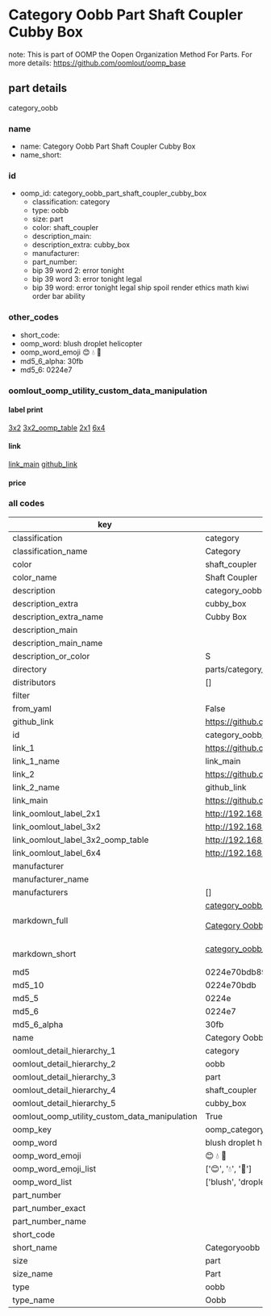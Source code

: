 # Category Oobb Part Shaft Coupler Cubby Box  

note: This is part of OOMP the Oopen Organization Method For Parts. For more details: https://github.com/oomlout/oomp_base

##  part details



category_oobb

### name
* name: Category Oobb Part Shaft Coupler Cubby Box
* name_short: 
### id
* oomp_id: category_oobb_part_shaft_coupler_cubby_box
  * classification: category
  * type: oobb
  * size: part
  * color: shaft_coupler
  * description_main: 
  * description_extra: cubby_box
  * manufacturer: 
  * part_number: 
  * bip 39 word 2: error tonight
  * bip 39 word 3: error tonight legal
  * bip 39 word: error tonight legal ship spoil render ethics math kiwi order bar ability

### other_codes
* short_code: 
* oomp_word: blush droplet helicopter
* oomp_word_emoji :blush: :droplet: :helicopter:
* md5_6_alpha: 30fb
* md5_6: 0224e7






### oomlout_oomp_utility_custom_data_manipulation
#### label print
[3x2](http://192.168.1.245:1112/?label=oomp%2030fb)
[3x2_oomp_table](http://192.168.1.107:1112/?label=oomp%2030fb)
[2x1](http://192.168.1.242:1112/?label=oomp%2030fb)
[6x4](http://192.168.1.55:1112/?label=oomp%2030fb)    

#### link

[link_main](https://github.com/oomlout/oomlout_oomp_current_version_messy/tree/main/parts/category_oobb_part_shaft_coupler_cubby_box) [github_link](https://github.com/oomlout/oomlout_oomp_part_src/tree/main/parts/category_oobb_part_shaft_coupler_cubby_box)                             

#### price







### all codes 
| key | value |  
| --- | --- |  
| classification | category |  
| classification_name | Category |  
| color | shaft_coupler |  
| color_name | Shaft Coupler |  
| description | category_oobb |  
| description_extra | cubby_box |  
| description_extra_name | Cubby Box |  
| description_main |  |  
| description_main_name |  |  
| description_or_color | S  |  
| directory | parts/category_oobb_part_shaft_coupler_cubby_box |  
| distributors | [] |  
| filter |  |  
| from_yaml | False |  
| github_link | https://github.com/oomlout/oomlout_oomp_part_src/tree/main/parts/category_oobb_part_shaft_coupler_cubby_box |  
| id | category_oobb_part_shaft_coupler_cubby_box |  
| link_1 | https://github.com/oomlout/oomlout_oomp_current_version_messy/tree/main/parts/category_oobb_part_shaft_coupler_cubby_box |  
| link_1_name | link_main |  
| link_2 | https://github.com/oomlout/oomlout_oomp_part_src/tree/main/parts/category_oobb_part_shaft_coupler_cubby_box |  
| link_2_name | github_link |  
| link_main | https://github.com/oomlout/oomlout_oomp_current_version_messy/tree/main/parts/category_oobb_part_shaft_coupler_cubby_box |  
| link_oomlout_label_2x1 | http://192.168.1.242:1112/?label=oomp%2030fb |  
| link_oomlout_label_3x2 | http://192.168.1.245:1112/?label=oomp%2030fb |  
| link_oomlout_label_3x2_oomp_table | http://192.168.1.107:1112/?label=oomp%2030fb |  
| link_oomlout_label_6x4 | http://192.168.1.55:1112/?label=oomp%2030fb |  
| manufacturer |  |  
| manufacturer_name |  |  
| manufacturers | [] |  
| markdown_full | [category_oobb_part_shaft_coupler_cubby_box](https://github.com/oomlout/oomlout_oomp_current_version_messy/tree/main/parts/category_oobb_part_shaft_coupler_cubby_box)<br>[](https://github.com/oomlout/oomlout_oomp_current_version_messy/tree/main/parts/category_oobb_part_shaft_coupler_cubby_box)<br>[Category Oobb Part Shaft Coupler Cubby Box](https://github.com/oomlout/oomlout_oomp_current_version_messy/tree/main/parts/category_oobb_part_shaft_coupler_cubby_box)<br><br> |  
| markdown_short | [category_oobb_part_shaft_coupler_cubby_box](https://github.com/oomlout/oomlout_oomp_current_version_messy/tree/main/parts/category_oobb_part_shaft_coupler_cubby_box)<br><br> |  
| md5 | 0224e70bdb8909b6d8692c60fef92266 |  
| md5_10 | 0224e70bdb |  
| md5_5 | 0224e |  
| md5_6 | 0224e7 |  
| md5_6_alpha | 30fb |  
| name | Category Oobb Part Shaft Coupler Cubby Box |  
| oomlout_detail_hierarchy_1 | category |  
| oomlout_detail_hierarchy_2 | oobb |  
| oomlout_detail_hierarchy_3 | part |  
| oomlout_detail_hierarchy_4 | shaft_coupler |  
| oomlout_detail_hierarchy_5 | cubby_box |  
| oomlout_oomp_utility_custom_data_manipulation | True |  
| oomp_key | oomp_category_oobb_part_shaft_coupler_cubby_box |  
| oomp_word | blush droplet helicopter |  
| oomp_word_emoji | :blush: :droplet: :helicopter: |  
| oomp_word_emoji_list | [':blush:', ':droplet:', ':helicopter:'] |  
| oomp_word_list | ['blush', 'droplet', 'helicopter'] |  
| part_number |  |  
| part_number_exact |  |  
| part_number_name |  |  
| short_code |  |  
| short_name | Categoryoobb |  
| size | part |  
| size_name | Part |  
| type | oobb |  
| type_name | Oobb |  
